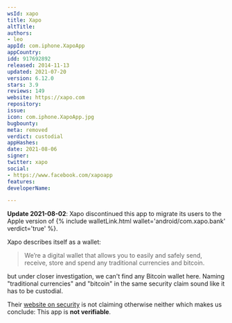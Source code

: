 ```yaml
---
wsId: xapo
title: Xapo
altTitle: 
authors:
- leo
appId: com.iphone.XapoApp
appCountry: 
idd: 917692892
released: 2014-11-13
updated: 2021-07-20
version: 6.12.0
stars: 3.9
reviews: 149
website: https://xapo.com
repository: 
issue: 
icon: com.iphone.XapoApp.jpg
bugbounty: 
meta: removed
verdict: custodial
appHashes: 
date: 2021-08-06
signer: 
twitter: xapo
social:
- https://www.facebook.com/xapoapp
features: 
developerName: 

---
```


**Update 2021-08-02**: Xapo discontinued this app to migrate its users to the
Apple version of {% include walletLink.html wallet='android/com.xapo.bank' verdict='true' %}.

Xapo describes itself as a wallet:

> We’re a digital wallet that allows you to easily and safely send, receive,
  store and spend any traditional currencies and bitcoin.

but under closer investigation, we can't find any Bitcoin wallet here. Naming
"traditional currencies" and "bitcoin" in the same security
claim sound like it has to be custodial.

Their [website on security](https://xapo.com/en/security) is not claiming
otherwise neither which makes us conclude: This app is **not verifiable**.
